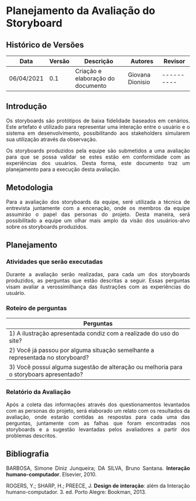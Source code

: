 # Planejamento da Avaliação do Storyboard

## Histórico de Versões
| Data       | Versão | Descrição                                     | Autores          | Revisor    |
| ---------- | ------ | --------------------------------------------- | ---------------- | ---------- |
| 06/04/2021 | 0.1    | Criação e elaboração do documento             | Giovana Dionisio | ---------- |

## Introdução
<p align="justify"> Os storyboards são protótipos de baixa fidelidade baseados em cenários. Este artefato é utilizado para representar uma interação entre o usuário e o sistema em desenvolvimento, possibilitando aos stakeholders simularem sua utilização através da observação. </p>
<p align="justify"> Os storyboards produzidos pela equipe são submetidos a uma avaliação para que se possa validar se estes estão em conformidade com as experiências dos usuários. Desta forma, este documento traz um planejamento para a execução desta avaliação. </p>

## Metodologia
<p align="justify"> Para a avaliação dos storyboards da equipe, seré utilizada a técnica de entrevista juntamente com a encenação, onde os membros da equipe assumirão o papel das personas do projeto. Desta maneira, será possibilitado a equipe um olhar mais amplo da visão dos usuários-alvo sobre os storyboards produzidos. </p>

## Planejamento
### Atividades que serão executadas
<p align="justify"> Durante a avaliação serão realizadas, para cada um dos storyboards produzidos, as perguntas que estão descritas a seguir. Essas perguntas visam avaliar a verossimilhança das ilustrações com as experiências do usuário. </p>

### Roteiro de perguntas 
| Perguntas |
| --------- |
| 1) A ilustração apresentada condiz com a realizade do uso do site? |
| 2) Você já passou por alguma situação semelhante a representada no storyboard? |
| 3) Você possui alguma sugestão de alteração ou melhoria para o storyboars apresentado? |

### Relatório da Avaliação
<p align="justify"> Após a coleta das informações através dos questionamentos levantados com as personas do projeto, será elaborado um relato com os resultados da avaliação, onde estarão contidas as respostas para cada uma das perguntas, juntamente com as falhas que foram encontradas nos storyboards e a sugestão levantadas pelos avaliadores a partir dos problemas descritos. </p>

## Bibliografia
<p align="justify"> BARBOSA, Simone Diniz Junqueira; DA SILVA, Bruno Santana. <b>Interação humano-computador</b>. Elsevier, 2010. </p>
<p align="justify"> ROGERS, Y.; SHARP, H.; PREECE, J. <b>Design de interação</b>: além da Interação humano-computador. 3. ed. Porto Alegre: Bookman, 2013. </p>